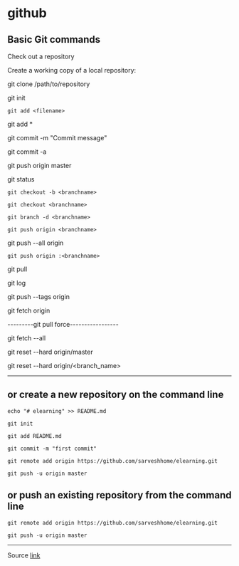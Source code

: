 # github

## Basic Git commands

Check out a repository

Create a working copy of a local repository:	

git clone /path/to/repository

git init

`git add <filename>`

git add *

git commit -m "Commit message"

git commit -a

git push origin master

git status

`git checkout -b <branchname>`

`git checkout <branchname>`

`git branch -d <branchname>`

`git push origin <branchname>`

git push --all origin

`git push origin :<branchname>`

git pull

git log

git push --tags origin

git fetch origin

---------git pull force-----------------

git fetch --all

git reset --hard origin/master

git reset --hard origin/<branch_name>

-----------------------------------------------

## or create a new repository on the command line

`echo "# elearning" >> README.md`

`git init`

`git add README.md`

`git commit -m "first commit"`

`git remote add origin https://github.com/sarveshhome/elearning.git`

`git push -u origin master`
                
## or push an existing repository from the command line

`git remote add origin https://github.com/sarveshhome/elearning.git`

`git push -u origin master`



---------------------------------------------------

Source [link](https://confluence.atlassian.com/bitbucketserver/basic-git-commands-776639767.html)
